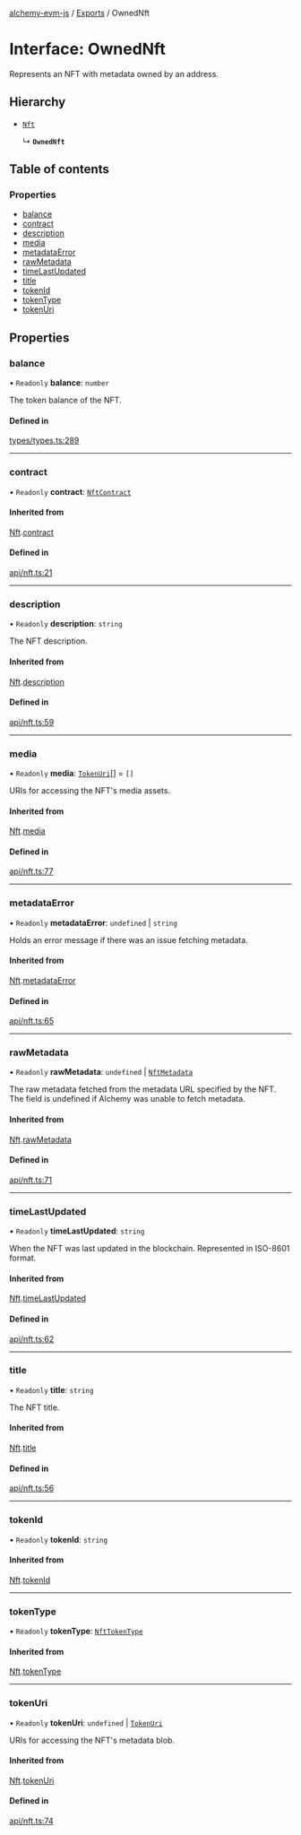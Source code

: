 [alchemy-evm-js](../README.md) / [Exports](../modules.md) / OwnedNft

# Interface: OwnedNft

Represents an NFT with metadata owned by an address.

## Hierarchy

- [`Nft`](../classes/Nft.md)

  ↳ **`OwnedNft`**

## Table of contents

### Properties

- [balance](OwnedNft.md#balance)
- [contract](OwnedNft.md#contract)
- [description](OwnedNft.md#description)
- [media](OwnedNft.md#media)
- [metadataError](OwnedNft.md#metadataerror)
- [rawMetadata](OwnedNft.md#rawmetadata)
- [timeLastUpdated](OwnedNft.md#timelastupdated)
- [title](OwnedNft.md#title)
- [tokenId](OwnedNft.md#tokenid)
- [tokenType](OwnedNft.md#tokentype)
- [tokenUri](OwnedNft.md#tokenuri)

## Properties

### balance

• `Readonly` **balance**: `number`

The token balance of the NFT.

#### Defined in

[types/types.ts:289](https://github.com/alchemyplatform/alchemy-evm-js/blob/9408ee9/src/types/types.ts#L289)

___

### contract

• `Readonly` **contract**: [`NftContract`](NftContract.md)

#### Inherited from

[Nft](../classes/Nft.md).[contract](../classes/Nft.md#contract)

#### Defined in

[api/nft.ts:21](https://github.com/alchemyplatform/alchemy-evm-js/blob/9408ee9/src/api/nft.ts#L21)

___

### description

• `Readonly` **description**: `string`

The NFT description.

#### Inherited from

[Nft](../classes/Nft.md).[description](../classes/Nft.md#description)

#### Defined in

[api/nft.ts:59](https://github.com/alchemyplatform/alchemy-evm-js/blob/9408ee9/src/api/nft.ts#L59)

___

### media

• `Readonly` **media**: [`TokenUri`](TokenUri.md)[] = `[]`

URIs for accessing the NFT's media assets.

#### Inherited from

[Nft](../classes/Nft.md).[media](../classes/Nft.md#media)

#### Defined in

[api/nft.ts:77](https://github.com/alchemyplatform/alchemy-evm-js/blob/9408ee9/src/api/nft.ts#L77)

___

### metadataError

• `Readonly` **metadataError**: `undefined` \| `string`

Holds an error message if there was an issue fetching metadata.

#### Inherited from

[Nft](../classes/Nft.md).[metadataError](../classes/Nft.md#metadataerror)

#### Defined in

[api/nft.ts:65](https://github.com/alchemyplatform/alchemy-evm-js/blob/9408ee9/src/api/nft.ts#L65)

___

### rawMetadata

• `Readonly` **rawMetadata**: `undefined` \| [`NftMetadata`](NftMetadata.md)

The raw metadata fetched from the metadata URL specified by the NFT. The
field is undefined if Alchemy was unable to fetch metadata.

#### Inherited from

[Nft](../classes/Nft.md).[rawMetadata](../classes/Nft.md#rawmetadata)

#### Defined in

[api/nft.ts:71](https://github.com/alchemyplatform/alchemy-evm-js/blob/9408ee9/src/api/nft.ts#L71)

___

### timeLastUpdated

• `Readonly` **timeLastUpdated**: `string`

When the NFT was last updated in the blockchain. Represented in ISO-8601 format.

#### Inherited from

[Nft](../classes/Nft.md).[timeLastUpdated](../classes/Nft.md#timelastupdated)

#### Defined in

[api/nft.ts:62](https://github.com/alchemyplatform/alchemy-evm-js/blob/9408ee9/src/api/nft.ts#L62)

___

### title

• `Readonly` **title**: `string`

The NFT title.

#### Inherited from

[Nft](../classes/Nft.md).[title](../classes/Nft.md#title)

#### Defined in

[api/nft.ts:56](https://github.com/alchemyplatform/alchemy-evm-js/blob/9408ee9/src/api/nft.ts#L56)

___

### tokenId

• `Readonly` **tokenId**: `string`

#### Inherited from

[Nft](../classes/Nft.md).[tokenId](../classes/Nft.md#tokenid)

___

### tokenType

• `Readonly` **tokenType**: [`NftTokenType`](../enums/NftTokenType.md)

#### Inherited from

[Nft](../classes/Nft.md).[tokenType](../classes/Nft.md#tokentype)

___

### tokenUri

• `Readonly` **tokenUri**: `undefined` \| [`TokenUri`](TokenUri.md)

URIs for accessing the NFT's metadata blob.

#### Inherited from

[Nft](../classes/Nft.md).[tokenUri](../classes/Nft.md#tokenuri)

#### Defined in

[api/nft.ts:74](https://github.com/alchemyplatform/alchemy-evm-js/blob/9408ee9/src/api/nft.ts#L74)
